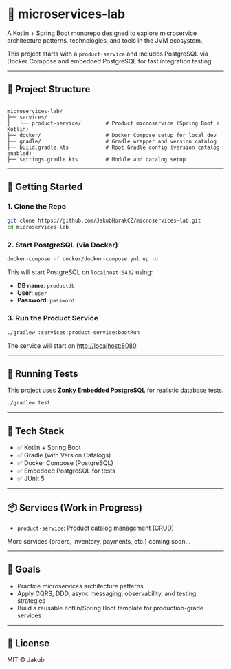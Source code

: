# 🧪 microservices-lab

A Kotlin + Spring Boot monorepo designed to explore microservice architecture patterns, technologies, and tools in the JVM ecosystem.

This project starts with a `product-service` and includes PostgreSQL via Docker Compose and embedded PostgreSQL for fast integration testing.

---

## 🧱 Project Structure

```

microservices-lab/
├── services/
│   └── product-service/        # Product microservice (Spring Boot + Kotlin)
├── docker/                     # Docker Compose setup for local dev
├── gradle/                     # Gradle wrapper and version catalog
├── build.gradle.kts            # Root Gradle config (version catalog enabled)
├── settings.gradle.kts         # Module and catalog setup

````

---

## 🚀 Getting Started

### 1. Clone the Repo

```bash
git clone https://github.com/JakubHorakCZ/microservices-lab.git
cd microservices-lab
````

### 2. Start PostgreSQL (via Docker)

```bash
docker-compose -f docker/docker-compose.yml up -d
```

This will start PostgreSQL on `localhost:5432` using:

* **DB name**: `productdb`
* **User**: `user`
* **Password**: `password`

### 3. Run the Product Service

```bash
./gradlew :services:product-service:bootRun
```

The service will start on [http://localhost:8080](http://localhost:8080)

---

## 🧪 Running Tests

This project uses **Zonky Embedded PostgreSQL** for realistic database tests.

```bash
./gradlew test
```

---

## 🧰 Tech Stack

* ✅ Kotlin + Spring Boot
* ✅ Gradle (with Version Catalogs)
* ✅ Docker Compose (PostgreSQL)
* ✅ Embedded PostgreSQL for tests
* ✅ JUnit 5

---

## 📦 Services (Work in Progress)

* `product-service`: Product catalog management (CRUD)

More services (orders, inventory, payments, etc.) coming soon...

---

## 📌 Goals

* Practice microservices architecture patterns
* Apply CQRS, DDD, async messaging, observability, and testing strategies
* Build a reusable Kotlin/Spring Boot template for production-grade services

---

## 📄 License

MIT © Jakub
